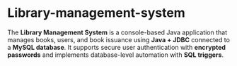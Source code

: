 # Library-management-system
The **Library Management System** is a console-based Java application that manages books, users, and book issuance using **Java + JDBC** connected to a **MySQL database**.   It supports secure user authentication with **encrypted passwords** and implements database-level automation with **SQL triggers**.
